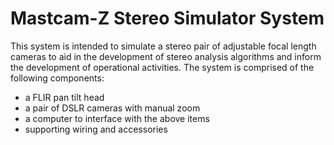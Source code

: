 # Mastcam-Z Stereo Simulator System

This system is intended to simulate a stereo pair of adjustable focal length
cameras to aid in the development of stereo analysis algorithms and inform
the development of operational activities.  The system is comprised of the
following components:

* a FLIR pan tilt head
* a pair of DSLR cameras with manual zoom
* a computer to interface with the above items
* supporting wiring and accessories